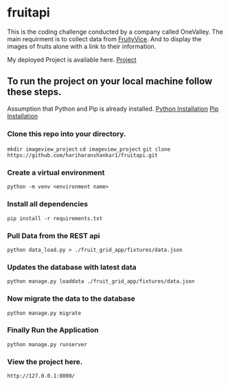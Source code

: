 # fruitapi
This is the coding challenge conducted by a company called OneValley. The main requirment is to collect data from [FruityVice](https://www.fruityvice.com/). 
And to display the images of fruits alone with a link to their information. 

My deployed Project is available here. 
[Project](https://hshankarfruitapi.herokuapp.com/)

## To run the project on your local machine follow these steps.
Assumption that Python and Pip is already installed. 
[Python Installation](https://docs.python.org/3.7/using/index.html)
[Pip Installation](https://pip.pypa.io/en/stable/cli/pip_install/)

### Clone this repo into your directory.
``` mkdir imageview_project ``` 
``` cd imageview_project ```
``` git clone https://github.com/hariharanshankar1/fruitapi.git ```

### Create a virtual environment
``` python -m venv <environment name> ```

### Install all dependencies 
``` pip install -r requirements.txt ```

### Pull Data from the REST api
``` python data_load.py > ./fruit_grid_app/fixtures/data.json ```

### Updates the database with latest data
``` python manage.py loaddata ./fruit_grid_app/fixtures/data.json  ```

### Now migrate the data to the database
``` python manage.py migrate ```

### Finally Run the Application
``` python manage.py runserver ```

### View the project here.
``` http://127.0.0.1:8000/ ```
